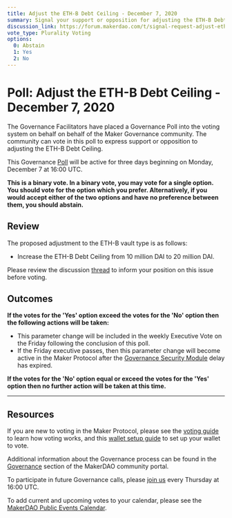 ```yaml
---
title: Adjust the ETH-B Debt Ceiling - December 7, 2020
summary: Signal your support or opposition for adjusting the ETH-B Debt Ceiling from 10 million DAI to 20 million DAI.
discussion_link: https://forum.makerdao.com/t/signal-request-adjust-eth-b-debt-ceiling/5282
vote_type: Plurality Voting
options:
  0: Abstain
  1: Yes
  2: No
---
```


# Poll: Adjust the ETH-B Debt Ceiling - December 7, 2020

The Governance Facilitators have placed a Governance Poll into the voting system on behalf on behalf of the Maker Governance community. The community can vote in this poll to express support or opposition to adjusting the ETH-B Debt Ceiling.

This Governance [Poll](https://community-development.makerdao.com/en/learn/governance/on-chain-gov) will be active for three days beginning on Monday, December 7 at 16:00 UTC.

**This is a binary vote. In a binary vote, you may vote for a single option. You should vote for the option which you prefer. Alternatively, if you would accept either of the two options and have no preference between them, you should abstain.**

## Review

The proposed adjustment to the ETH-B vault type is as follows:

- Increase the ETH-B Debt Ceiling from 10 million DAI to 20 million DAI.

Please review the discussion [thread](https://forum.makerdao.com/t/signal-request-adjust-eth-b-debt-ceiling/5282) to inform your position on this issue before voting.

## Outcomes

**If the votes for the 'Yes' option exceed the votes for the 'No' option then the following actions will be taken:**

- This parameter change will be included in the weekly Executive Vote on the Friday following the conclusion of this poll.
- If the Friday executive passes, then this parameter change will become active in the Maker Protocol after the [Governance Security Module](https://forum.makerdao.com/tag/govsec-module) delay has expired.

**If the votes for the 'No' option equal or exceed the votes for the 'Yes' option then no further action will be taken at this time.**

---

## Resources

If you are new to voting in the Maker Protocol, please see the [voting guide](https://community-development.makerdao.com/en/learn/governance/how-voting-works/) to learn how voting works, and this [wallet setup guide](https://community-development.makerdao.com/en/learn/governance/voting-setup/) to set up your wallet to vote.

Additional information about the Governance process can be found in the [Governance](https://community-development.makerdao.com/en/learn/governance) section of the MakerDAO community portal.

To participate in future Governance calls, please [join us](https://github.com/makerdao/community/tree/master/governance/governance-and-risk-meetings) every Thursday at 16:00 UTC.

To add current and upcoming votes to your calendar, please see the [MakerDAO Public Events Calendar](https://calendar.google.com/calendar/embed?src=makerdao.com_3efhm2ghipksegl009ktniomdk%40group.calendar.google.com&ctz=UTC&mode=week&showCalendars=0&showPrint=0).
